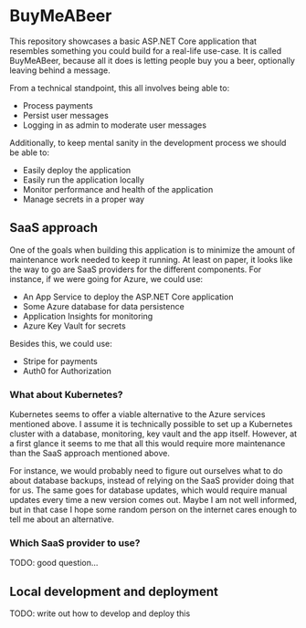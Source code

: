 # BuyMeABeer

This repository showcases a basic ASP.NET Core application that resembles something you could build
for a real-life use-case. It is called BuyMeABeer, because all it does is letting people buy you a
beer, optionally leaving behind a message.

From a technical standpoint, this all involves being able to:

* Process payments
* Persist user messages
* Logging in as admin to moderate user messages

Additionally, to keep mental sanity in the development process we should be able to:

* Easily deploy the application
* Easily run the application locally
* Monitor performance and health of the application
* Manage secrets in a proper way

## SaaS approach

One of the goals when building this application is to minimize the amount of maintenance work needed
to keep it running. At least on paper, it looks like the way to go are SaaS providers for the different
components. For instance, if we were going for Azure, we could use:

* An App Service to deploy the ASP.NET Core application
* Some Azure database for data persistence
* Application Insights for monitoring
* Azure Key Vault for secrets

Besides this, we could use:

* Stripe for payments
* Auth0 for Authorization

### What about Kubernetes?

Kubernetes seems to offer a viable alternative to the Azure services mentioned above. I assume it is
technically possible to set up a Kubernetes cluster with a database, monitoring, key vault and the app
itself. However, at a first glance it seems to me that all this would require more maintenance than
the SaaS approach mentioned above.

For instance, we would probably need to figure out ourselves what to do about database backups, instead
of relying on the SaaS provider doing that for us. The same goes for database updates, which would require
manual updates every time a new version comes out. Maybe I am not well informed, but in that case I hope
some random person on the internet cares enough to tell me about an alternative.

### Which SaaS provider to use?

TODO: good question...

## Local development and deployment

TODO: write out how to develop and deploy this
